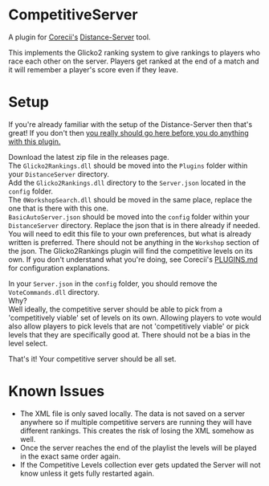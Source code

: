 # CompetitiveServer
 A plugin for <a href=https://github.com/Corecii>Corecii's</a> <a href=https://github.com/Corecii/Distance-Server>Distance-Server</a> tool.
 
 This implements the Glicko2 ranking system to give rankings to players who race each other on the server. Players get ranked at the end of a match and it will remember a player's score even if they leave.

# Setup
If you're already familiar with the setup of the Distance-Server then that's great! If you don't then <a href=https://github.com/Corecii/Distance-Server>you really should go here before you do anything with this plugin.</a> 

Download the latest zip file in the releases page. <br />
The `Glicko2Rankings.dll` should be moved into the `Plugins` folder within your `DistanceServer` directory. <br />
Add the `Glicko2Rankings.dll` directory to the `Server.json` located in the `config` folder. <br />
The `0WorkshopSearch.dll` should be moved in the same place, replace the one that is there with this one. <br />
`BasicAutoServer.json` should be moved into the `config` folder within your `DistanceServer` directory. Replace the json that is in there already if needed. You will need to edit this file to your own preferences, but what is already written is preferred. There should not be anything in the `Workshop` section of the json. The Glicko2Rankings plugin will find the competitive levels on its own. If you don't understand what you're doing, see Corecii's <a href=https://github.com/Corecii/Distance-Server/blob/master/PLUGINS.md>PLUGINS.md</a> for configuration explanations.

In your `Server.json` in the `config` folder, you should remove the `VoteCommands.dll` directory.<br />
Why? <br />
Well ideally, the competitive server should be able to pick from a 'competitively viable' set of levels on its own. Allowing players to vote would also allow players to pick levels that are not 'competitively viable' or pick levels that they are specifically good at. There should not be a bias in the level select. <br />

That's it! Your competitive server should be all set.

# Known Issues
* The XML file is only saved locally. The data is not saved on a server anywhere so if multiple competitive servers are running they will have different rankings. This creates the risk of losing the XML somehow as well.
* Once the server reaches the end of the playlist the levels will be played in the exact same order again.
* If the Competitive Levels collection ever gets updated the Server will not know unless it gets fully restarted again.
